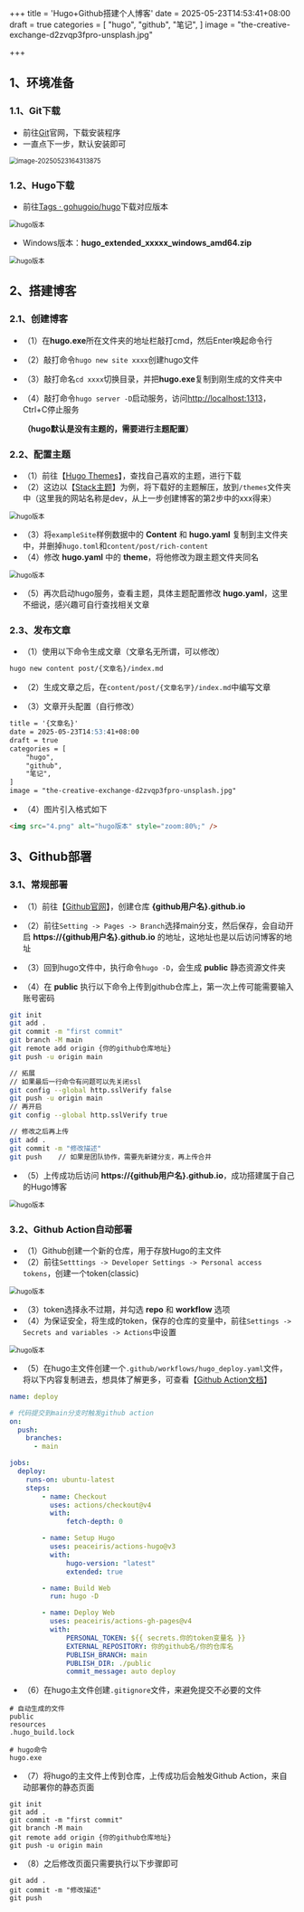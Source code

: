 +++
title = 'Hugo+Github搭建个人博客'
date = 2025-05-23T14:53:41+08:00
draft = true
categories = [
    "hugo",
    "github",
    "笔记",
]
image = "the-creative-exchange-d2zvqp3fpro-unsplash.jpg"

+++

## 1、环境准备

### 1.1、Git下载

- 前往[Git](https://git-scm.com/)官网，下载安装程序
- 一直点下一步，默认安装即可

<img src="1.png" alt="image-20250523164313875" style="zoom:80%;" />

### 1.2、Hugo下载

- 前往[Tags · gohugoio/hugo](https://github.com/gohugoio/hugo/tags)下载对应版本

<img src="2.png" alt="hugo版本" style="zoom:80%;" />

- Windows版本：**hugo_extended_xxxxx_windows_amd64.zip**

<img src="3.png" alt="hugo版本" style="zoom:80%;" />

## 2、搭建博客

### 2.1、创建博客

- （1）在**hugo.exe**所在文件夹的地址栏敲打cmd，然后Enter唤起命令行

- （2）敲打命令`hugo new site xxxx`创建hugo文件

- （3）敲打命名`cd xxxx`切换目录，并把**hugo.exe**复制到刚生成的文件夹中

- （4）敲打命令`hugo server -D`启动服务，访问[http://localhost:1313](http://localhost:1313/)，Ctrl+C停止服务

   **（hugo默认是没有主题的，需要进行主题配置）**

### 2.2、配置主题

- （1）前往【[Hugo Themes](https://themes.gohugo.io/)】，查找自己喜欢的主题，进行下载
- （2）这边以【[Stack主题](https://github.com/CaiJimmy/hugo-theme-stack/tags)】为例，将下载好的主题解压，放到`/themes`文件夹中（这里我的网站名称是dev，从上一步创建博客的第2步中的xxx得来）

<img src="7.png" alt="hugo版本" style="zoom:80%;" />

- （3）将`exampleSite`样例数据中的 **Content** 和 **hugo.yaml** 复制到主文件夹中，并删掉`hugo.toml`和`content/post/rich-content`
- （4）修改 **hugo.yaml** 中的 **theme**，将他修改为跟主题文件夹同名

<img src="8.png" alt="hugo版本" style="zoom:80%;" />

- （5）再次启动hugo服务，查看主题，具体主题配置修改 **hugo.yaml**，这里不细说，感兴趣可自行查找相关文章

### 2.3、发布文章

- （1）使用以下命令生成文章（文章名无所谓，可以修改）

```bash
hugo new content post/{文章名}/index.md
```

- （2）生成文章之后，在`content/post/{文章名字}/index.md`中编写文章

- （3）文章开头配置（自行修改）

```markdown
title = '{文章名}'
date = 2025-05-23T14:53:41+08:00
draft = true
categories = [
    "hugo",
    "github",
    "笔记",
]
image = "the-creative-exchange-d2zvqp3fpro-unsplash.jpg"
```

- （4）图片引入格式如下

```markdown
<img src="4.png" alt="hugo版本" style="zoom:80%;" />
```

## 3、Github部署

### 3.1、常规部署

- （1）前往【[Github官网](https://github.com/)】，创建仓库 **{github用户名}.github.io**

- （2）前往`Setting -> Pages -> Branch`选择main分支，然后保存，会自动开启 **https://{github用户名}.github.io** 的地址，这地址也是以后访问博客的地址

- （3）回到hugo文件中，执行命令`hugo -D`，会生成 **public** 静态资源文件夹

- （4）在 **public** 执行以下命令上传到github仓库上，第一次上传可能需要输入账号密码

```bash
git init
git add .
git commit -m "first commit"
git branch -M main
git remote add origin {你的github仓库地址}
git push -u origin main

// 拓展
// 如果最后一行命令有问题可以先关闭ssl
git config --global http.sslVerify false
git push -u origin main
// 再开启
git config --global http.sslVerify true

// 修改之后再上传
git add .
git commit -m "修改描述"
git push    // 如果是团队协作，需要先新建分支，再上传合并
```

- （5）上传成功后访问 **https://{github用户名}.github.io**，成功搭建属于自己的Hugo博客

<img src="4.png" alt="hugo版本" style="zoom:80%;" />

### 3.2、Github Action自动部署

- （1）Github创建一个新的仓库，用于存放Hugo的主文件
- （2）前往`Setttings -> Developer Settings -> Personal access tokens`，创建一个token(classic)

<img src="5.png" alt="hugo版本" style="zoom:80%;" />

- （3）token选择永不过期，并勾选 **repo** 和 **workflow** 选项
- （4）为保证安全，将生成的token，保存的仓库的变量中，前往`Settings -> Secrets and variables -> Actions`中设置

<img src="6.png" alt="hugo版本" style="zoom:80%;" />

- （5）在hugo主文件创建一个`.github/workflows/hugo_deploy.yaml`文件，将以下内容复制进去，想具体了解更多，可查看【[Github Action文档](https://docs.github.com/zh/actions)】

```yaml
name: deploy

# 代码提交到main分支时触发github action
on:
  push:
    branches:
      - main

jobs:
  deploy:
    runs-on: ubuntu-latest
    steps:
        - name: Checkout
          uses: actions/checkout@v4
          with:
              fetch-depth: 0

        - name: Setup Hugo
          uses: peaceiris/actions-hugo@v3
          with:
              hugo-version: "latest"
              extended: true

        - name: Build Web
          run: hugo -D

        - name: Deploy Web
          uses: peaceiris/actions-gh-pages@v4
          with:
              PERSONAL_TOKEN: ${{ secrets.你的token变量名 }}
              EXTERNAL_REPOSITORY: 你的github名/你的仓库名
              PUBLISH_BRANCH: main
              PUBLISH_DIR: ./public
              commit_message: auto deploy
```

- （6）在hugo主文件创建`.gitignore`文件，来避免提交不必要的文件

```
# 自动生成的文件
public
resources
.hugo_build.lock

# hugo命令
hugo.exe
```

- （7）将hugo的主文件上传到仓库，上传成功后会触发Github Action，来自动部署你的静态页面

```
git init
git add .
git commit -m "first commit"
git branch -M main
git remote add origin {你的github仓库地址}
git push -u origin main
```

- （8）之后修改页面只需要执行以下步骤即可

```
git add .
git commit -m "修改描述"
git push
```

